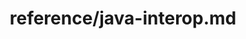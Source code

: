 ---
title: reference/java-interop.md
showAuthorInfo: false
redirect_path: https://kotlinlang.org/docs/java-interop.html
---